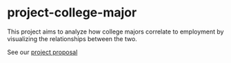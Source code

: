 # project-college-major
This project aims to analyze how college majors correlate to employment by visualizing the relationships between the two. 

See our [project proposal](https://github.com/WeiDuan816/project-college-major/wiki)
